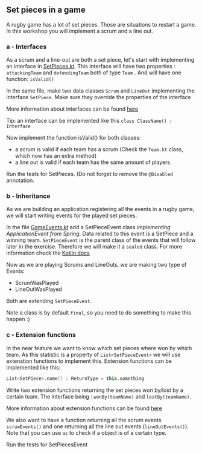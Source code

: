 ## Set pieces in a game
A rugby game has a lot of set pieces. Those are situations to restart a game. In this workshop you will implement a scrum and a line out.

### a - Interfaces
As a scrum and a line-out are both a set piece, let's start with implementing an interface in [SetPieces.kt](../src/main/kotlin/com/paulienvanalst/rugbymatch/game/SetPieces.kt).
This interface will have two properties : `attackingTeam` and `defendingTeam` both of type `Team` . And will have one function: `isValid()`

In the same file, make two data classes `Scrum` and `LineOut` implementing the interface `SetPiece`. Make sure they override the properties of the interface

More information about interfaces can be found [here](https://kotlinlang.org/docs/reference/interfaces.html)

Tip: an interface can be implemented like this `class ClassName() : Interface`

Now implement the function isValid() for both classes:
* a scrum is valid if each team has a scrum (Check the `Team.kt` class, which now has an extra method)
* a line out is valid if each team has the same amount of players

Run the tests for SetPieces. (Do not forget to remove the `@Disabled` annotation.


### b - Inheritance
As we are building an application registering all the events in a rugby game, we will start writing events for the played set pieces.

In the file [GameEvents.kt](../src/main/kotlin/com/paulienvanalst/rugbymatch/events/GameEvents.kt) add a SetPieceEvent class *implementing ApplicationEvent from Spring*.
Data related to this event is a SetPiece and a winning team.
`SetPieceEvent` is the parent class of the events that will follow later in the exercise. Therefore we will make it a `sealed` class.
For more information check the [Kotlin docs](http://kotlinlang.org/docs/reference/sealed-classes.html)

Now as we are playing Scrums and LineOuts, we are making two type of Events:
* ScrumWasPlayed
* LineOutWasPlayed

Both are extending `SetPieceEvent`.

Note a class is by default `final`, so you need to do something to make this happen :)


### c - Extension functions
In the near feature we want to know which set pieces where won by which team. As this statistic is a property of `List<SetPieceEvent>` we will use extenstion functions to implement this.
Extension functions can be implemented like this:
```kotlin
List<SetPiece>.name() : ReturnType = this.something
```

Write two extension functions returning the set pieces won by/lost by a certain team.
The interface being : `wonBy(teamName)` and `lostBy(teamName)`.

More information about extension functions can be found [here](https://kotlinlang.org/docs/reference/extensions.html)

We also want to have a function returning all the scrum events `scrumEvents()` and one returning all the line out events (`lineOutEvents()`).
Note that you can use `as` to check if a object is of a certain type.

Run the tests for SetPiecesEvent


